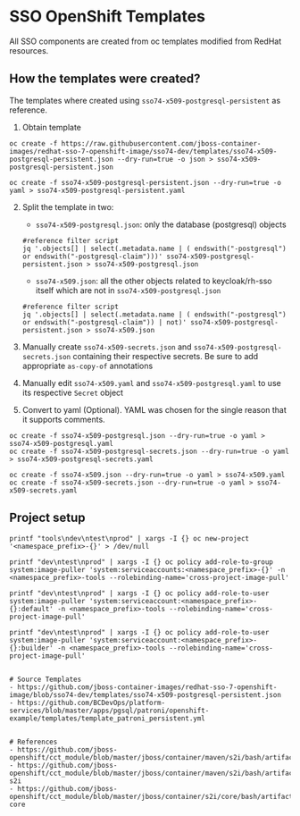 # SSO OpenShift Templates
All SSO components are created from oc templates modified from RedHat resources.

## How the templates were created?
The templates where created using `sso74-x509-postgresql-persistent` as reference.

1. Obtain template
```
oc create -f https://raw.githubusercontent.com/jboss-container-images/redhat-sso-7-openshift-image/sso74-dev/templates/sso74-x509-postgresql-persistent.json --dry-run=true -o json > sso74-x509-postgresql-persistent.json

oc create -f sso74-x509-postgresql-persistent.json --dry-run=true -o yaml > sso74-x509-postgresql-persistent.yaml
```

2. Split the template in two:
    * `sso74-x509-postgresql.json`: only the database (postgresql) objects
    ```
    #reference filter script
    jq '.objects[] | select(.metadata.name | ( endswith("-postgresql") or endswith("-postgresql-claim")))' sso74-x509-postgresql-persistent.json > sso74-x509-postgresql.json
    ```

    * `sso74-x509.json`: all the other objects related to keycloak/rh-sso itself which are not in `sso74-x509-postgresql.json`
    ```
    #reference filter script
    jq '.objects[] | select(.metadata.name | ( endswith("-postgresql") or endswith("-postgresql-claim")) | not)' sso74-x509-postgresql-persistent.json > sso74-x509.json
    ```
3. Manually create `sso74-x509-secrets.json` and `sso74-x509-postgresql-secrets.json` containing their respective secrets. Be sure to add appropriate `as-copy-of` annotations

4. Manually edit `sso74-x509.yaml` and `sso74-x509-postgresql.yaml` to use its respective `Secret` object

5. Convert to yaml (Optional). YAML was chosen for the single reason that it supports comments.
```
oc create -f sso74-x509-postgresql.json --dry-run=true -o yaml > sso74-x509-postgresql.yaml
oc create -f sso74-x509-postgresql-secrets.json --dry-run=true -o yaml > sso74-x509-postgresql-secrets.yaml

oc create -f sso74-x509.json --dry-run=true -o yaml > sso74-x509.yaml
oc create -f sso74-x509-secrets.json --dry-run=true -o yaml > sso74-x509-secrets.yaml
```

## Project setup
```
printf "tools\ndev\ntest\nprod" | xargs -I {} oc new-project '<namespace_prefix>-{}' > /dev/null

printf "dev\ntest\nprod" | xargs -I {} oc policy add-role-to-group system:image-puller 'system:serviceaccounts:<namespace_prefix>-{}' -n <namespace_prefix>-tools --rolebinding-name='cross-project-image-pull'

printf "dev\ntest\nprod" | xargs -I {} oc policy add-role-to-user system:image-puller 'system:serviceaccount:<namespace_prefix>-{}:default' -n <namespace_prefix>-tools --rolebinding-name='cross-project-image-pull'

printf "dev\ntest\nprod" | xargs -I {} oc policy add-role-to-user system:image-puller 'system:serviceaccount:<namespace_prefix>-{}:builder' -n <namespace_prefix>-tools --rolebinding-name='cross-project-image-pull'

```

```

# Source Templates
- https://github.com/jboss-container-images/redhat-sso-7-openshift-image/blob/sso74-dev/templates/sso74-x509-postgresql-persistent.json
- https://github.com/BCDevOps/platform-services/blob/master/apps/pgsql/patroni/openshift-example/templates/template_patroni_persistent.yml


# References
- https://github.com/jboss-openshift/cct_module/blob/master/jboss/container/maven/s2i/bash/artifacts/usr/local/s2i/assemble
- https://github.com/jboss-openshift/cct_module/blob/master/jboss/container/maven/s2i/bash/artifacts/opt/jboss/container/maven/s2i/maven-s2i
- https://github.com/jboss-openshift/cct_module/blob/master/jboss/container/s2i/core/bash/artifacts/opt/jboss/container/s2i/core/s2i-core
